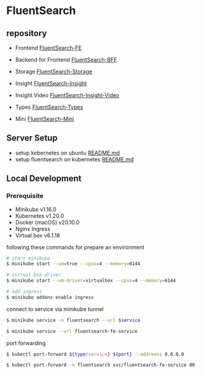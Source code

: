 # FluentSearch

## repository
- Frontend [FluentSearch-FE](https://github.com/yee2542/FluentSearch-FE)
- Backend for Frontend [FluentSearch-BFF](https://github.com/yee2542/FluentSearch-BFF)
- Storage [FluentSearch-Storage](https://github.com/yee2542/FluentSearch-Storage)
- Insight [FluentSearch-Insight](https://github.com/yee2542/FluentSearch-Insight)
- Insight Video [FluentSearch-Insight-Video](https://github.com/yee2542/FluentSearch-Insight-Video)
- Types [FluentSearch-Types](https://github.com/yee2542/FluentSearch-Types)

- Mini [FluentSearch-Mini](https://github.com/yee2542/FluentSearch-Mini)

## Server Setup
- setup kebernetes on ubuntu [README.md](anisible/kube-setup/)
- setup fluentsearch on kubernetes [README.md](kubernetes/)

## Local Development

### Prerequisite
- Minikube v1.16.0
- Kubernetes v1.20.0
- Docker (macOS) v20.10.0
- Nginx Ingress
- Virtual box v6.1.18

following these commands for prepare an environment

```sh
# start minikube
$ minikube start --vm=true --cpus=4 --memory=6144

# virtual box driver
$ minikube start --vm-driver=virtualbox --cpus=4 --memory=6144

# add ingress
$ minikube addons enable ingress
```

connect to service via minikube tunnel

```sh
$ minikube service -n fluentsearch --url $service

$ minikube service --url fluentsearch-fe-service
```

port forwarding

```sh
$ kubectl port-forward ${type/service} ${port} --addreess 0.0.0.0

$ kubectl port-forward -n fluentsearch svc/fluentsearch-fe-service 80 --address 0.0.0.0
```
